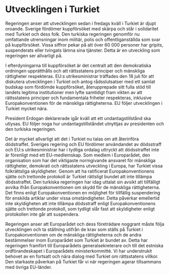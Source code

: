 # Utvecklingen i Turkiet

Regeringen anser att utvecklingen sedan i fredags kväll i Turkiet är djupt oroande. Sverige fördömer kuppförsöket med skärpa och står i solidaritet med Turkiet och dess folk. Den turkiska regeringen genomför nu omfattande utrensningar inom militär, polis och offentliganställda som svar på kuppförsöket. Vissa siffror pekar på att över 60 000 personer har gripits, suspenderats eller tvingats lämna sina tjänster. Detta är en utveckling som regeringen ser allvarligt på.

I efterdyningarna till kuppförsöket är det centralt att den demokratiska ordningen upprätthålls och att rättsstatens principer och mänskliga rättigheter respekteras. EU:s utrikesministrar träffades den 18 juli för att diskutera utvecklingen i Turkiet och antog rådsslutsatser med ett samlat budskap som fördömde kuppförsöket, återupprepade sitt fulla stöd till landets legitima institutioner men lyfte samtidigt fram vikten av att rättsstatens principer och fundamentala friheter respekteras, inklusive Europakonventionen för de mänskliga rättigheterna. EU följer utvecklingen i Turkiet mycket nära.

President Erdogan deklarerade igår kväll att ett undantagstillstånd ska utlysas. EU följer noga hur undantagstillståndet utnyttjas av presidenten och den turkiska regeringen.

Det är mycket allvarligt att det i Turkiet nu talas om att återinföra dödstraffet. Sveriges regering och EU fördömer användandet av dödsstraff och EU:s utrikesministrar har i tydliga ordalag uttryckt att dödsstraffet inte är förenligt med ett EU-medlemskap. Som medlem i Europarådet, den organisation som har det viktigaste normgivande ansvaret för mänskliga rättigheter, demokrati och rättsstatens utveckling i Europa, har Turkiet vissa folkrättsliga skyldigheter. Genom att ha ratificerat Europakonventionens sjätte och trettonde protokoll är Turkiet rättsligt bundet att inte tillämpa dödsstraffet. Den turkiska regeringen har idag uttalat sin avsikt att tillfälligt avvika ifrån Europakonventionen om skydd för de mänskliga rättigheterna. Det finns enligt Europakonventionen en möjlighet för tillfällig suspendering för enskilda artiklar under vissa omständigheter. Detta påverkar emellertid inte skyldigheten att inte tillämpa dödsstraff enligt Europakonventionens sjätte och trettonde protokoll, som tydligt slår fast att skyldigheter enligt protokollen inte går att suspendera.

Regeringen anser att Europarådet och dess företrädare noggrant måste följa utvecklingen och ta ställning utifrån de krav som ställs på Turkiet i Europakonventionen om de mänskliga rättigheterna och de andra bestämmelser inom Europarådet som Turkiet är bundet av. Detta har regeringen framfört till Europarådets generalsekreterare och till det estniska ordförandeskapet i Europarådets ministerkommitté. Vi har understrukit behovet av en fortsatt och nära dialog med Turkiet om rättsstatens villkor. Den starkaste påverkan på Turkiet får vi när regeringen agerar tillsammans med övriga EU-länder.
